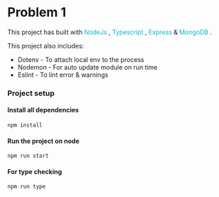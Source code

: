 # Problem 1

This project has built with <span style="color: #06b6d4"> NodeJs </span> , <span style="color: #06b6d4"> Typescript </span> , <span style="color: #06b6d4"> Express </span> & <span style="color: #06b6d4"> MongoDB </span>.

This project also includes:

- Dotenv - To attach local env to the process
- Nodemon - For auto update module on run time
- Eslint - To lint error & warnings

### Project setup
#### Install all dependencies
```
npm install
```

#### Run the project on node
```
npm run start
```

#### For type checking
```
npm run type